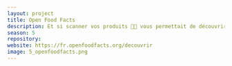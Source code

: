 ```yaml
---
layout: project  
title: Open Food Facts  
description: Et si scanner vos produits 🤳🥫 vous permettait de découvrir leur impact sur la 🌍🌿 planète ?  
season: 5  
repository:  
website: https://fr.openfoodfacts.org/decouvrir  
image: 5_openfoodfacts.png
---
```


